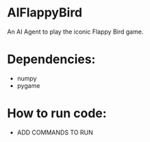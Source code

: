 # AIFlappyBird
An AI Agent to play the iconic Flappy Bird game.

# Dependencies:
- numpy
- pygame

# How to run code:
- ADD COMMANDS TO RUN